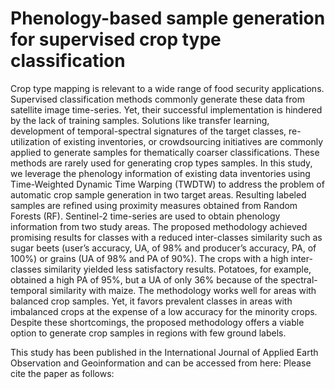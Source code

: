 # Phenology-based sample generation for supervised crop type classification
Crop type mapping is relevant to a wide range of food security applications. Supervised classification methods commonly generate these data from satellite image time-series. Yet, their successful implementation is hindered by the lack of training samples. Solutions like transfer learning, development of temporal-spectral signatures of the target classes, re-utilization of existing inventories, or crowdsourcing initiatives are commonly applied to generate samples for thematically coarser classifications. These methods are rarely used for generating crop types samples. In this study, we leverage the phenology information of existing data inventories using Time-Weighted Dynamic Time Warping (TWDTW) to address the problem of automatic crop sample generation in two target areas. Resulting labeled samples are refined using proximity measures obtained from Random Forests (RF). Sentinel-2 time-series are used to obtain phenology information from two study areas. The proposed methodology achieved promising results for classes with a reduced inter-classes similarity such as sugar beets (user’s accuracy, UA, of 98% and producer’s accuracy, PA, of 100%) or grains (UA of 98% and PA of 90%). The crops with a high inter-classes similarity yielded less satisfactory results. Potatoes, for example, obtained a high PA of 95%, but a UA of only 36% because of the spectral-temporal similarity with maize. The methodology works well for areas with balanced crop samples. Yet, it favors prevalent classes in areas with imbalanced crops at the expense of a low accuracy for the minority crops. Despite these shortcomings, the proposed methodology offers a viable option to generate crop samples in regions with few ground labels.

This study has been published in the International Journal of Applied Earth Observation and Geoinformation and can be accessed from here:
Please cite the paper as follows:
